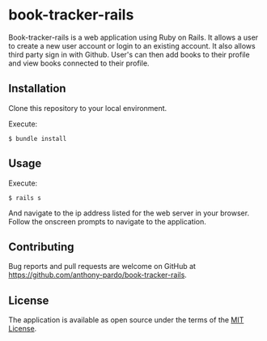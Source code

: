 # book-tracker-rails

Book-tracker-rails is a web application using Ruby on Rails.
It allows a user to create a new user account or login to an existing account. It also allows third party sign in with Github. User's can then add books to their profile and view books connected to their profile. 

## Installation

Clone this repository to your local environment. 

Execute:

    $ bundle install

## Usage

Execute:

    $ rails s

And navigate to the ip address listed for the web server in your browser. Follow the onscreen prompts to navigate to the application.


## Contributing

Bug reports and pull requests are welcome on GitHub at https://github.com/anthony-pardo/book-tracker-rails.


## License

The application is available as open source under the terms of the [MIT License](https://opensource.org/licenses/MIT).